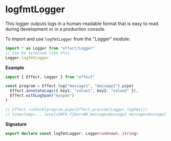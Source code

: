 # logfmtLogger

This logger outputs logs in a human-readable format that is easy to read
during development or in a production console.

To import and use `logfmtLogger` from the "Logger" module:

```ts
import * as Logger from "effect/Logger"
// Can be accessed like this
Logger.logfmtLogger
```

**Example**

```ts
import { Effect, Logger } from "effect"

const program = Effect.log("message1", "message2").pipe(
  Effect.annotateLogs({ key1: "value1", key2: "value2" }),
  Effect.withLogSpan("myspan")
)

// Effect.runFork(program.pipe(Effect.provide(Logger.logFmt)))
// timestamp=... level=INFO fiber=#0 message=message1 message=message2 myspan=0ms key2=value2 key1=value1
```

**Signature**

```ts
export declare const logfmtLogger: Logger<unknown, string>
```
